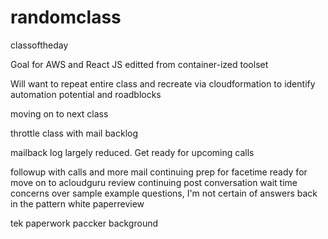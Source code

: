 # randomclass
classoftheday

Goal for AWS and React JS
editted from container-ized toolset

Will want to repeat entire class and recreate via cloudformation to identify
automation potential and roadblocks

moving on to next class

throttle class with mail backlog

mailback log largely reduced.   Get ready for upcoming calls

followup with calls
and more mail continuing
prep for facetime
ready for move
on to acloudguru review
continuing
post conversation wait time
concerns over sample example questions, I'm not certain of answers
back in the pattern
white paperreview

tek paperwork
paccker
background

